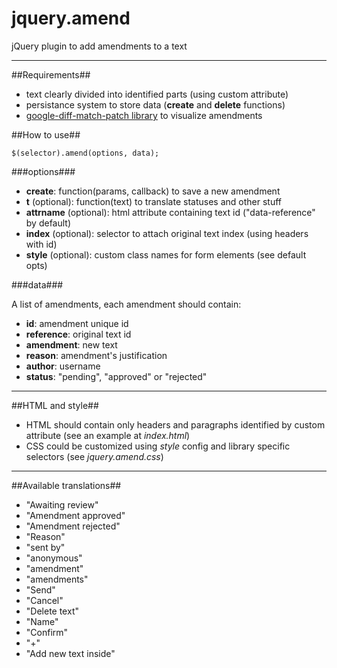 jquery.amend
============

jQuery plugin to add amendments to a text

***

##Requirements##
* text clearly divided into identified parts (using custom attribute)
* persistance system to store data (__create__ and __delete__ functions)
* [google-diff-match-patch library](http://code.google.com/p/google-diff-match-patch/) to visualize amendments

##How to use##
```
$(selector).amend(options, data);
```

###options###
* __create__: function(params, callback) to save a new amendment
* __t__ (optional): function(text) to translate statuses and other stuff
* __attrname__ (optional): html attribute containing text id ("data-reference" by default)
* __index__ (optional): selector to attach original text index (using headers with id)
* __style__ (optional): custom class names for form elements (see default opts)

###data###

A list of amendments, each amendment should contain:
 
* __id__: amendment unique id
* __reference__: original text id
* __amendment__: new text
* __reason__: amendment's justification
* __author__: username
* __status__: "pending", "approved" or "rejected"

***

##HTML and style##

* HTML should contain only headers and paragraphs identified by custom attribute (see an example at _index.html_)
* CSS could be customized using _style_ config and library specific selectors (see _jquery.amend.css_)

***

##Available translations##

* "Awaiting review"
* "Amendment approved"
* "Amendment rejected"
* "Reason"
* "sent by"
* "anonymous"
* "amendment"
* "amendments"
* "Send"
* "Cancel"
* "Delete text"
* "Name"
* "Confirm"
* "+"
* "Add new text inside"